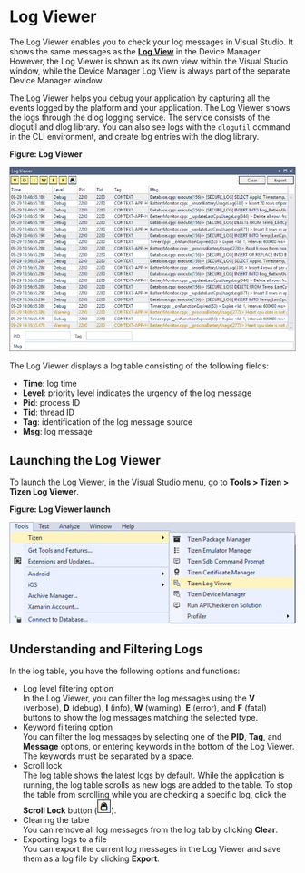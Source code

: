 # Log Viewer

The Log Viewer enables you to check your log messages in Visual Studio. It shows the same messages as the [**Log View**](device-manager.md#logview) in the Device Manager. However, the Log Viewer is shown as its own view within the Visual Studio window, while the Device Manager Log View is always part of the separate Device Manager window.

The Log Viewer helps you debug your application by capturing all the events logged by the platform and your application. The Log Viewer shows the logs through the dlog logging service. The service consists of the dlogutil and dlog library. You can also see logs with the `dlogutil` command in the CLI environment, and create log entries with the dlog library.

**Figure: Log Viewer**

![Log Viewer](media/logviewer-default.png)

The Log Viewer displays a log table consisting of the following fields:

- **Time**: log time
- **Level**: priority level indicates the urgency of the log message
- **Pid**: process ID
- **Tid**: thread ID
- **Tag**: identification of the log message source
- **Msg**: log message

## Launching the Log Viewer

To launch the Log Viewer, in the Visual Studio menu, go to **Tools &gt; Tizen &gt; Tizen Log Viewer**.

**Figure: Log Viewer launch**

![Log Viewer launch](media/logviewer-entry-point.png)


## Understanding and Filtering Logs

In the log table, you have the following options and functions:

- Log level filtering option  
  In the Log Viewer, you can filter the log messages using the **V** (verbose), **D** (debug), **I** (info), **W** (warning), **E** (error), and **F** (fatal) buttons to show the log messages matching the selected type.
- Keyword filtering option  
  You can filter the log messages by selecting one of the **PID**, **Tag**, and **Message** options, or entering keywords in the bottom of the Log Viewer. The keywords must be separated by a space.
- Scroll lock  
  The log table shows the latest logs by default. While the application is running, the log table scrolls as new logs are added to the table. To stop the table from scrolling while you are checking a specific log, click the **Scroll Lock** button (![Scroll lock button](media/logviewer-scroll-lock.png)).
- Clearing the table  
  You can remove all log messages from the log tab by clicking **Clear**.
- Exporting logs to a file  
  You can export the current log messages in the Log Viewer and save them as a log file by clicking **Export**.